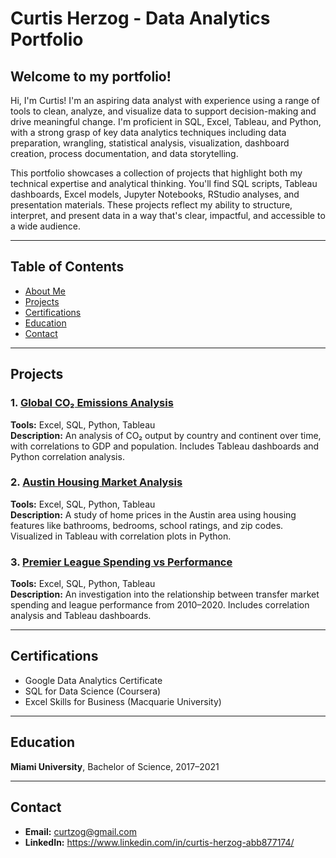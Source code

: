 # Curtis Herzog - Data Analytics Portfolio

## Welcome to my portfolio!
Hi, I'm Curtis! I'm an aspiring data analyst with experience using a range of tools to clean, analyze, and visualize data to support decision-making and drive meaningful change. I'm proficient in SQL, Excel, Tableau, and Python, with a strong grasp of key data analytics techniques including data preparation, wrangling, statistical analysis, visualization, dashboard creation, process documentation, and data storytelling.

This portfolio showcases a collection of projects that highlight both my technical expertise and analytical thinking. You'll find SQL scripts, Tableau dashboards, Excel models, Jupyter Notebooks, RStudio analyses, and presentation materials. These projects reflect my ability to structure, interpret, and present data in a way that's clear, impactful, and accessible to a wide audience.

---

## Table of Contents
- [About Me](#welcome-to-my-portfolio)
- [Projects](#projects)
- [Certifications](#certifications)
- [Education](#education)
- [Contact](#contact)

---

## Projects

### 1. [Global CO₂ Emissions Analysis](Projects/CO2)  
**Tools:** Excel, SQL, Python, Tableau  
**Description:** An analysis of CO₂ output by country and continent over time, with correlations to GDP and population. Includes Tableau dashboards and Python correlation analysis.

### 2. [Austin Housing Market Analysis](Projects/Austin-Housing)  
**Tools:** Excel, SQL, Python, Tableau  
**Description:** A study of home prices in the Austin area using housing features like bathrooms, bedrooms, school ratings, and zip codes. Visualized in Tableau with correlation plots in Python.

### 3. [Premier League Spending vs Performance](Projects/Premier-League)  
**Tools:** Excel, SQL, Python, Tableau  
**Description:** An investigation into the relationship between transfer market spending and league performance from 2010–2020. Includes correlation analysis and Tableau dashboards.

---

## Certifications
- Google Data Analytics Certificate  
- SQL for Data Science (Coursera)  
- Excel Skills for Business (Macquarie University)  

---

## Education
**Miami University**, Bachelor of Science, 2017–2021

---

## Contact
- **Email:** [curtzog@gmail.com](mailto:curtzog@gmail.com)  
- **LinkedIn:** https://www.linkedin.com/in/curtis-herzog-abb877174/
